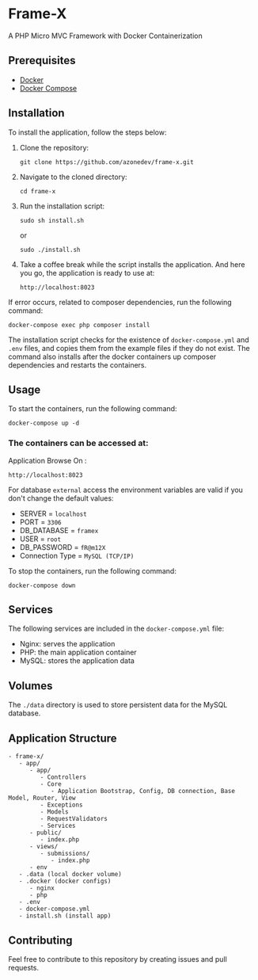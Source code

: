 # Frame-X

A PHP Micro MVC Framework with Docker Containerization

## Prerequisites

- [Docker](https://www.digitalocean.com/community/tutorials/how-to-install-and-use-docker-compose-on-ubuntu-20-04)
- [Docker Compose](https://www.digitalocean.com/community/tutorials/how-to-install-and-use-docker-compose-on-ubuntu-20-04)

## Installation

To install the application, follow the steps below:

1. Clone the repository:

   ```
   git clone https://github.com/azonedev/frame-x.git
   ```

2. Navigate to the cloned directory:

   ```
   cd frame-x
   ```

3. Run the installation script:

   ```
   sudo sh install.sh
   ```
   or
   ```
   sudo ./install.sh
   ```
4. Take a coffee break while the script installs the application. And here you go, the application is ready to use at:

   ```
   http://localhost:8023
   ```
If error occurs, related to composer dependencies, run the following command:
```
docker-compose exec php composer install
```


The installation script checks for the existence of `docker-compose.yml` and `.env` files, and copies them from the example files if they do not exist. The command also installs after the docker containers up composer dependencies and restarts the containers.

## Usage

To start the containers, run the following command:

```
docker-compose up -d
```

### The containers can be accessed at:

Application Browse On : 
```
http://localhost:8023
```

For database `external` access the environment variables are valid if you don't change the default values:
  - SERVER = `localhost`
  - PORT = `3306`
  - DB_DATABASE = `framex`
  - USER = `root`
  - DB_PASSWORD = `fR@m12X`
  - Connection Type = `MySQL (TCP/IP)`

To stop the containers, run the following command:

```
docker-compose down
```

## Services

The following services are included in the `docker-compose.yml` file:

- Nginx: serves the  application
- PHP: the main application container
- MySQL: stores the application data

## Volumes

The `./data` directory is used to store persistent data for the MySQL database.

## Application Structure
```
- frame-x/
   - app/
      - app/
         - Controllers
         - Core
            - Application Bootstrap, Config, DB connection, Base Model, Router, View
         - Exceptions
         - Models
         - RequestValidators
         - Services
      - public/
         - index.php
      - views/
         - submissions/
            - index.php
      - env
   - .data (local docker volume)
   - .docker (docker configs)
      - nginx
      - php
   - .env
   - docker-compose.yml
   - install.sh (install app)
```
## Contributing

Feel free to contribute to this repository by creating issues and pull requests.
